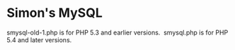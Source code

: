 ﻿# Simon's MySQL
﻿smysql-old-1.php is for PHP 5.3 and earlier versions.
﻿
﻿smysql.php is for PHP 5.4 and later versions.

